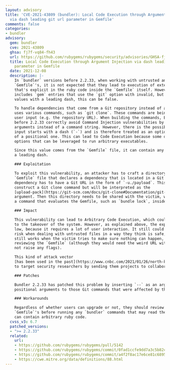```yaml
---
layout: advisory
title: 'CVE-2021-43809 (bundler): Local Code Execution through Argument Injection
  via dash leading git url parameter in Gemfile'
comments: false
categories:
- bundler
advisory:
  gem: bundler
  cve: 2021-43809
  ghsa: fj7f-vq84-fh43
  url: https://github.com/rubygems/rubygems/security/advisories/GHSA-fj7f-vq84-fh43
  title: Local Code Execution through Argument Injection via dash leading git url
    parameter in Gemfile
  date: 2021-12-08
  description: |-
    In `bundler` versions before 2.2.33, when working with untrusted and apparently harmless
    `Gemfile`'s, it is not expected that they lead to execution of external code, unless
    that's explicit in the ruby code inside the `Gemfile` itself. However, if the `Gemfile`
    includes `gem` entries that use the `git` option with invalid, but seemingly harmless,
    values with a leading dash, this can be false.

    To handle dependencies that come from a Git repository instead of a registry, Bundler
    uses various commands, such as `git clone`. These commands are being constructed using
    user input (e.g. the repository URL). When building the commands, Bundler versions
    before 2.2.33 correctly avoid Command Injection vulnerabilities by passing an array of
    arguments instead of a command string. However, there is the possibility that a user
    input starts with a dash (`-`) and is therefore treated as an optional argument instead
    of a positional one. This can lead to Code Execution because some of the commands have
    options that can be leveraged to run arbitrary executables.

    Since this value comes from the `Gemfile` file, it can contain any character, including
    a leading dash.

    ### Exploitation

    To exploit this vulnerability, an attacker has to craft a directory containing a
    `Gemfile` file that declares a dependency that is located in a Git repository. This
    dependency has to have a Git URL in the form of `-u./payload`. This URL will be used to
    construct a Git clone command but will be interpreted as the
    [upload-pack](https://git-scm.com/docs/git-clone#Documentation/git-clone.txt--ultupload-packgt)
    argument. Then this directory needs to be shared with the victim, who then needs to run
    a command that evaluates the Gemfile, such as `bundle lock`, inside.

    ### Impact

    This vulnerability can lead to Arbitrary Code Execution, which could potentially lead
    to the takeover of the system. However, as explained above, the exploitability is very
    low, because it requires a lot of user interaction. It still could put developers at
    risk when dealing with untrusted files in a way they think is safe, because the exploit
    still works when the victim tries to make sure nothing can happen, e.g. by manually
    reviewing the `Gemfile` (although they would need the weird URL with a leading dash to
    not raise any flags).

    This kind of attack vector
    [has been used in the past](https://www.cnbc.com/2021/01/26/north-korean-hackers-targeting-security-researchers-on-twitter.html)
    to target security researchers by sending them projects to collaborate on.

    ### Patches

    Bundler 2.2.33 has patched this problem by inserting `--` as an argument before any
    positional arguments to those Git commands that were affected by this issue.

    ### Workarounds

    Regardless of whether users can upgrade or not, they should review any untrusted
    `Gemfile`'s before running any `bundler` commands that may read them, since they
    can contain arbitrary ruby code.
  cvss_v3: 6.7
  patched_versions:
  - ">= 2.2.33"
  related:
    url:
    - https://github.com/rubygems/rubygems/pull/5142
    - https://github.com/rubygems/rubygems/commit/0fad1ccfe9dd7a3c5b82c1496df3c2b4842870d3
    - https://github.com/rubygems/rubygems/commit/a4f2f8ac17e6ce81c689527a8b6f14381060d95f
    - https://cwe.mitre.org/data/definitions/88.html
---
```

